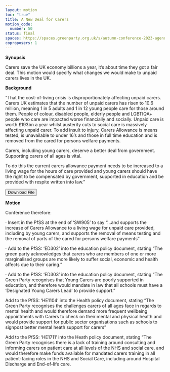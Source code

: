 ```yaml
---
layout: motion
toc: "true"
title: A New Deal for Carers
motion_code:
  number: 50
status: final
spaces: https://spaces.greenparty.org.uk/s/autumn-conference-2023-agenda-forum/post/post/view?id=11167
coproposers: 1
---
```

**Synopsis**

Carers save the UK economy billions a year, it’s about time they got a fair deal. This motion would specify what changes we would make to unpaid carers lives in the UK.

**Background**

“That the cost-of-living crisis is disproportionately affecting unpaid carers. Carers UK estimates that the number of unpaid carers has risen to 10.6 million, meaning 1 in 5 adults and 1 in 12 young people care for those around them. People of colour, disabled people, elderly people and LGBTIQA+ people who care are impacted worse financially and socially. Unpaid care is worth £193bn a year whilst austerity cuts to social care is massively affecting unpaid carer. To add insult to injury, Carers Allowance is means tested, is unavailable to under 16’s and those in full time education and is removed from the cared for persons welfare payments.

Carers, including young carers, deserve a better deal from government. Supporting carers of all ages is vital.

To do this the current carers allowance payment needs to be increased to a living wage for the hours of care provided and young carers should have the right to be compensated by government, supported in education and be provided with respite written into law.”

<a href=""><button class="btn btn-outline-primary download-link">Download File</button></a>

**Motion**

Conference therefore:

· Insert in the PfSS at the end of ‘SW905’ to say “…and supports the increase of Carers Allowance to a living wage for unpaid care provided, including by young carers, and supports the removal of means testing and the removal of parts of the cared for persons welfare payments”

· Add to the PfSS: ‘ED302’ into the education policy document, stating “The green party acknowledges that carers who are members of one or more marginalised groups are more likely to suffer social, economic and health affects due to their caring.”

· Add to the PfSS: ‘ED303’ into the education policy document, stating “The Green Party recognises that Young Carers are poorly supported in education, and therefore would mandate in law that all schools must have a ‘Designated Young Carers Lead’ to provide support.”

Add to the PfSS: ‘HE1104’ into the Health policy document, stating “The Green Party recognises the challenges carers of all ages face in regards to mental health and would therefore demand more frequent wellbeing appointments with Carers to check on their mental and physical health and would provide support for public sector organisations such as schools to signpost better mental heath support for carers”

Add to the PfSS: ‘HE1711’ into the Heath policy document, stating “The Green Party recognises there is a lack of training around consulting and informing carers on patient care at all levels of the NHS and social care, and would therefore make funds available for mandated carers training in all patient-facing roles in the NHS and Social Care, including around Hospital Discharge and End-of-life care.